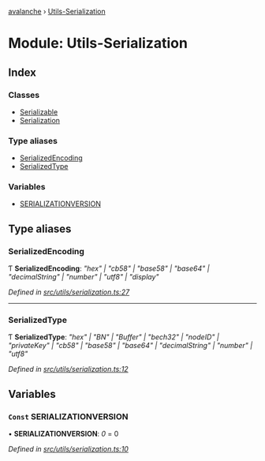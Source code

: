 [avalanche](../README.md) › [Utils-Serialization](utils_serialization.md)

# Module: Utils-Serialization

## Index

### Classes

* [Serializable](../classes/utils_serialization.serializable.md)
* [Serialization](../classes/utils_serialization.serialization.md)

### Type aliases

* [SerializedEncoding](utils_serialization.md#serializedencoding)
* [SerializedType](utils_serialization.md#serializedtype)

### Variables

* [SERIALIZATIONVERSION](utils_serialization.md#const-serializationversion)

## Type aliases

###  SerializedEncoding

Ƭ **SerializedEncoding**: *"hex" | "cb58" | "base58" | "base64" | "decimalString" | "number" | "utf8" | "display"*

*Defined in [src/utils/serialization.ts:27](https://github.com/ava-labs/avalanchejs/blob/87820e3/src/utils/serialization.ts#L27)*

___

###  SerializedType

Ƭ **SerializedType**: *"hex" | "BN" | "Buffer" | "bech32" | "nodeID" | "privateKey" | "cb58" | "base58" | "base64" | "decimalString" | "number" | "utf8"*

*Defined in [src/utils/serialization.ts:12](https://github.com/ava-labs/avalanchejs/blob/87820e3/src/utils/serialization.ts#L12)*

## Variables

### `Const` SERIALIZATIONVERSION

• **SERIALIZATIONVERSION**: *0* = 0

*Defined in [src/utils/serialization.ts:10](https://github.com/ava-labs/avalanchejs/blob/87820e3/src/utils/serialization.ts#L10)*
